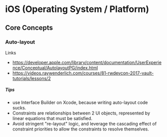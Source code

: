 # iOS (Operating System / Platform)

## Core Concepts


### Auto-layout
Links
* https://developer.apple.com/library/content/documentation/UserExperience/Conceptual/AutolayoutPG/index.html
* https://videos.raywenderlich.com/courses/81-rwdevcon-2017-vault-tutorials/lessons/2

##### Tips
* use Interface Builder on Xcode, because writing auto-layout code sucks.
* Constraints are relationships between 2 UI objects, represented by linear equations that must be satisfied.
* Avoid stringent "re-layout" logic, and leverage the cascading effect of constraint priorities to allow the constraints to resolve themselves.
